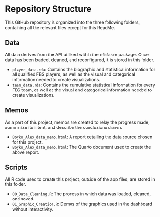 # Repository Structure

This GitHub repository is organized into the three following folders, containing all the relevant files except for this ReadMe.

## Data

All data derives from the API utilized within the `cfbfastR` package. Once data has been loaded, cleaned, and reconfigured, it is stored in this folder.

- `player_data.rda`: Contains the biographic and statistical information for all qualified FBS players, as well as the visual and categorical information needed to create visualizations.
- `team_data.rda`: Contains the cumulative statistical information for every FBS team, as well as the visual and categorical information needed to create visualizations.

## Memos

As a part of this project, memos are created to relay the progress made, summarize its intent, and describe the conclusions drawn.

- `Boyko_Alex_data_memo.html`: A report detailing the data source chosen for this project. 
- `Boyko_Alex_data_memo.html`: The Quarto document used to create the above report.

## Scripts

All R code used to create this project, outside of the app files, are stored in this folder.

- `00_Data_Cleaning.R`: The process in which data was loaded, cleaned, and saved.
- `01_Graphic_Creation.R`: Demos of the graphics used in the dashboard without interactivity.